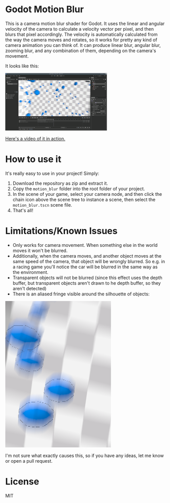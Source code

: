 # Godot Motion Blur

This is a camera motion blur shader for Godot. It uses the linear and angular velocity of the camera to calculate a velocity vector per pixel, and then blurs that pixel accordingly. The velocity is automatically calculated from the way the camera moves and rotates, so it works for pretty any kind of camera animation you can think of. It can produce linear blur, angular blur, zooming blur, and any combination of them, depending on the camera's movement.

It looks like this:

![Motion blur](images/demo.gif)

[Here's a video of it in action.](https://www.youtube.com/watch?v=Du6_WYIRi5s)

# How to use it 
It's really easy to use in your project! Simply:

1. Download the repository as zip and extract it.
2. Copy the `motion_blur` folder into the root folder of your project.
3. In the scene of your game, select your camera node, and then click the chain icon above the scene tree to instance a scene,  then select the `motion_blur.tscn` scene file.
4. That's all!

# Limitations/Known Issues

- Only works for camera movement. When something else in the world moves it won't be blurred.
- Additionally, when the camera moves, and another object moves at the same speed of the camera, that object will be wrongly blurred. So e.g. in a racing game you'll notice the car will be blurred in the same way as the environment.
- Transparent objects will not be blurred (since this effect uses the depth buffer, but transparent objects aren't drawn to he depth buffer, so they aren't detected)
- There is an aliased fringe visible around the silhouette of objects: 

![Fringe](images/fringe.png)

I'm not sure what exactly causes this, so if you have any ideas, let me know or open a pull request.

# License
MIT
